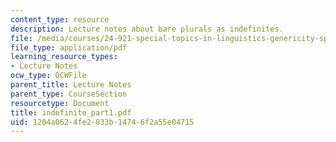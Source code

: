 ```yaml
---
content_type: resource
description: Lecture notes about bare plurals as indefinites.
file: /media/courses/24-921-special-topics-in-linguistics-genericity-spring-2007/1204a0624fe2833b14746f2a55e04715_indefinite_part1.pdf
file_type: application/pdf
learning_resource_types:
- Lecture Notes
ocw_type: OCWFile
parent_title: Lecture Notes
parent_type: CourseSection
resourcetype: Document
title: indefinite_part1.pdf
uid: 1204a062-4fe2-833b-1474-6f2a55e04715
---
```

